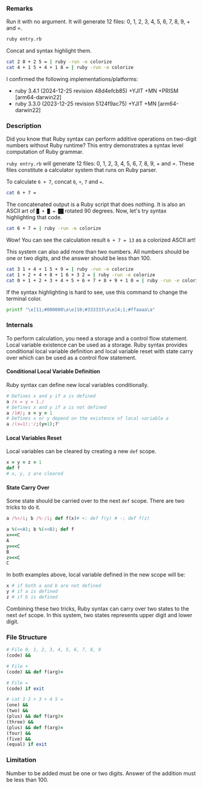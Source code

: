 ### Remarks

Run it with no argument. It will generate 12 files: 0, 1, 2, 3, 4, 5, 6, 7, 8, 9, + and =.

```sh
ruby entry.rb
```

Concat and syntax highlight them.

```sh
cat 2 0 + 2 5 = | ruby -run -e colorize
cat 4 + 1 5 + 4 + 1 8 = | ruby -run -e colorize
```

I confirmed the following implementations/platforms:

* ruby 3.4.1 (2024-12-25 revision 48d4efcb85) +YJIT +MN +PRISM [arm64-darwin22]
* ruby 3.3.0 (2023-12-25 revision 5124f9ac75) +YJIT +MN [arm64-darwin22]

### Description

Did you know that Ruby syntax can perform additive operations on two-digit numbers without Ruby runtime? This entry demonstrates a syntax level computation of Ruby grammar.

`ruby entry.rb` will generate 12 files: 0, 1, 2, 3, 4, 5, 6, 7, 8, 9, + and =.
These files constitute a calculator system that runs on Ruby parser.

To calculate `6 + 7`, concat `6`, `+`, `7` and `=`.

```sh
cat 6 + 7 =
```

The concatenated output is a Ruby script that does nothing. It is also an ASCII art of `█ + █ = ██` rotated 90 degrees.
Now, let's try syntax highlighting that code.

```sh
cat 6 + 7 = | ruby -run -e colorize
```

Wow! You can see the calculation result `6 + 7 = 13` as a colorized ASCII art!

This system can also add more than two numbers. All numbers should be one or two digits, and the answer should be less than 100.

```sh
cat 3 1 + 4 + 1 5 + 9 = | ruby -run -e colorize
cat 1 + 2 + 4 + 8 + 1 6 + 3 2 = | ruby -run -e colorize
cat 0 + 1 + 2 + 3 + 4 + 5 + 6 + 7 + 8 + 9 + 1 0 = | ruby -run -e colorize
```

If the syntax highlighting is hard to see, use this command to change the terminal color.

```sh
printf "\e]11;#000000\a\e]10;#333333\a\e]4;1;#ffaaaa\a"
```

### Internals

To perform calculation, you need a storage and a control flow statement.
Local variable existence can be used as a storage.
Ruby syntax provides conditional local variable definition and local variable reset with state carry over which can be used as a control flow statement.

#### Conditional Local Variable Definition

Ruby syntax can define new local variables conditionally.

```ruby
# Defines x and y if a is defined
a /x = y = 1./
# Defines x and y if a is not defined
a /1#/; x = y = 1
# Defines x or y depend on the existence of local variable a
a /(x=1);'/;(y=1);?'
```

#### Local Variables Reset

Local variables can be cleared by creating a new `def` scope.

```ruby
x = y = z = 1
def f
# x, y, z are cleared
```

#### State Carry Over

Some state should be carried over to the next `def` scope. There are two tricks to do it.

```ruby
a /%+/i; b /%-/i; def f(x)# +; def f(y) # -; def f(z)
```

```ruby
a %(<<A); b %(<<B); def f
x=<<C
A
y=<<C
B
z=<<C
C
```

In both examples above, local variable defined in the new scope will be:

```ruby
x # if both a and b are not defined
y # if a is defined
z # if b is defined
```

Combining these two tricks, Ruby syntax can carry over two states to the next `def` scope. In this system, two states represents upper digit and lower digit.

### File Structure

```ruby
# File 0, 1, 2, 3, 4, 5, 6, 7, 8, 9
(code) &&
```

```ruby
# File +
(code) && def f(arg)=
```

```ruby
# File =
(code) if exit
```

```ruby
# cat 1 2 + 3 + 4 5 =
(one) &&
(two) &&
(plus) && def f(arg)=
(three) &&
(plus) && def f(arg)=
(four) &&
(five) &&
(equal) if exit
```

### Limitation

Number to be added must be one or two digits.
Answer of the addition must be less than 100.
